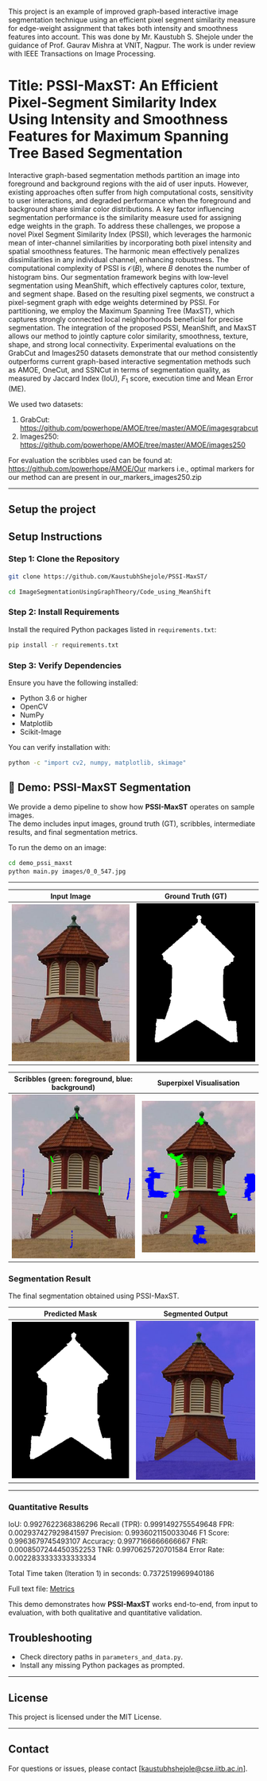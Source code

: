 This project is an example of improved graph-based interactive image segmentation technique using an efficient pixel segment similarity measure for edge-weight assignment that takes both intensity and smoothness features into account. This was done by Mr. Kaustubh S. Shejole under the guidance of Prof. Gaurav Mishra at VNIT, Nagpur. The work is under review with IEEE Transactions on Image Processing.

# Title: PSSI-MaxST: An Efficient Pixel-Segment Similarity Index Using Intensity and Smoothness Features for Maximum Spanning Tree Based Segmentation

Interactive graph-based segmentation methods partition an image into foreground and background regions with the aid of user inputs. However, existing approaches often suffer from high computational costs, sensitivity to user interactions, and degraded performance when the foreground and background share similar color distributions. A key factor influencing segmentation performance is the similarity measure used for assigning edge weights in the graph.
To address these challenges, we propose a novel Pixel Segment Similarity Index (PSSI), which leverages the harmonic mean of inter-channel similarities by incorporating both pixel intensity and spatial smoothness features. The harmonic mean effectively penalizes dissimilarities in any individual channel, enhancing robustness. The computational complexity of PSSI is $\mathcal{O}(B)$, where $B$ denotes the number of histogram bins.
Our segmentation framework begins with low-level segmentation using MeanShift, which effectively captures color, texture, and segment shape. Based on the resulting pixel segments, we construct a pixel-segment graph with edge weights determined by PSSI. For partitioning, we employ the Maximum Spanning Tree (MaxST), which captures strongly connected local neighborhoods beneficial for precise segmentation.
The integration of the proposed PSSI, MeanShift, and MaxST allows our method to jointly capture color similarity, smoothness, texture, shape, and strong local connectivity. Experimental evaluations on the GrabCut and Images250 datasets demonstrate that our method consistently outperforms current graph-based interactive segmentation methods such as AMOE, OneCut, and SSNCut in terms of segmentation quality, as measured by Jaccard Index (IoU), $F_1$ score, execution time and Mean Error (ME).

We used two datasets:
1. GrabCut: https://github.com/powerhope/AMOE/tree/master/AMOE/imagesgrabcut
2. Images250: https://github.com/powerhope/AMOE/tree/master/AMOE/images250


For evaluation the scribbles used can be found at: https://github.com/powerhope/AMOE/Our markers i.e., optimal markers for our method can are present in our_markers_images250.zip

---

## **Setup the project**
## **Setup Instructions**

### Step 1: Clone the Repository
```bash
git clone https://github.com/KaustubhShejole/PSSI-MaxST/
```
```bash
cd ImageSegmentationUsingGraphTheory/Code_using_MeanShift
```

### Step 2: Install Requirements
Install the required Python packages listed in `requirements.txt`:

```bash
pip install -r requirements.txt
```

### Step 3: Verify Dependencies
Ensure you have the following installed:
- Python 3.6 or higher
- OpenCV
- NumPy
- Matplotlib
- Scikit-Image

You can verify installation with:
```bash
python -c "import cv2, numpy, matplotlib, skimage"
```


## 🔬 Demo: PSSI-MaxST Segmentation

We provide a demo pipeline to show how **PSSI-MaxST** operates on sample images.  
The demo includes input images, ground truth (GT), scribbles, intermediate results, and final segmentation metrics.


To run the demo on an image:

```bash
cd demo_pssi_maxst
python main.py images/0_0_547.jpg
```

---

| Input Image | Ground Truth (GT) |
|-------------|-------------------|
| ![Input Image](demo_pssi_maxst/images/0_0_547.jpg) | ![Ground Truth](demo_pssi_maxst/GT/0_0_547.bmp) |

| Scribbles (green: foreground, blue: background) | Superpixel Visualisation |
|-------------------------------------------------|--------------------------|
| ![Scribbled](demo_pssi_maxst/scribbles/0_0_547_scribbled.png) | ![Superpixels](demo_pssi_maxst/visualising_superpixels/0_0_547.png) |

### Segmentation Result
The final segmentation obtained using PSSI-MaxST.  

| Predicted Mask | Segmented Output |
|----------------|------------------|
| ![Mask](demo_pssi_maxst/results/mask_0_0_547_0_demo.png) | ![Segmentation](demo_pssi_maxst/results/segmentation_0_0_547_0_demo.png) |

---

### Quantitative Results 
IoU: 0.9927622368386296
Recall (TPR): 0.9991492755549648
FPR: 0.002937427929841597
Precision: 0.9936021150033046
F1 Score: 0.9963679745493107
Accuracy: 0.9977166666666667
FNR: 0.0008507244450352253
TNR: 0.9970625720701584
Error Rate: 0.0022833333333333334

Total Time taken (Iteration 1) in seconds: 0.7372519969940186


Full text file: [Metrics](demo_pssi_maxst/text_results/0_0_547_1_1.txt)

This demo demonstrates how **PSSI-MaxST** works end-to-end, from input to evaluation, with both qualitative and quantitative validation.



## **Troubleshooting**

- Check directory paths in `parameters_and_data.py`.
- Install any missing Python packages as prompted.

---

## **License**
This project is licensed under the MIT License.

---

## **Contact**
For questions or issues, please contact [kaustubhshejole@cse.iitb.ac.in].
